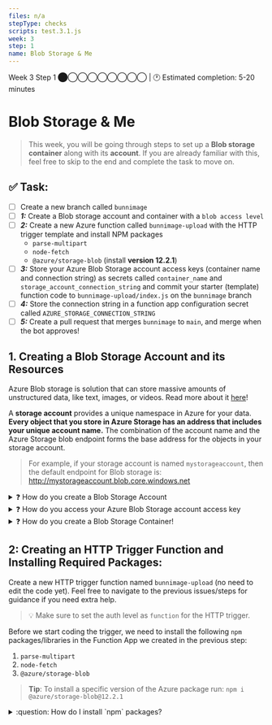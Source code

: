 ```yaml
---
files: n/a
stepType: checks
scripts: test.3.1.js
week: 3
step: 1
name: Blob Storage & Me
---
```


Week 3 Step 1 ⬤◯◯◯◯◯◯◯◯ | 🕐 Estimated completion: 5-20 minutes
# Blob Storage & Me
> This week, you will be going through steps to set up a **Blob storage container** along with its **account**. If you are already familiar with this, feel free to skip to the end and complete the task to move on.

## ✅  Task:
- [ ]  Create a new branch called `bunnimage`
- [ ]  ***1:*** Create a Blob storage account and container with a `blob access level`
- [ ]  ***2:*** Create a new Azure function called `bunnimage-upload` with the HTTP trigger template and install NPM packages 
    - `parse-multipart`
    - `node-fetch`
    - `@azure/storage-blob` (install **version 12.2.1**)
- [ ] ***3:*** Store your Azure Blob Storage account access keys (container name and connection string) as secrets called `container_name` and `storage_account_connection_string` and commit your starter (template) function code to `bunnimage-upload/index.js` on the `bunnimage` branch
- [ ] ***4:*** Store the connection string in a function app configuration secret called `AZURE_STORAGE_CONNECTION_STRING`
- [ ] ***5:*** Create a pull request that merges `bunnimage` to `main`, and merge when the bot approves!

## 1. Creating a Blob Storage Account and its Resources

Azure Blob storage is solution that can store massive amounts of unstructured data, like text, images, or videos. Read more about it [here](https://docs.microsoft.com/en-us/azure/storage/blobs/storage-blobs-introduction)!

A **storage account** provides a unique namespace in Azure for your data. **Every object that you store in Azure Storage has an address that includes your unique account name.** The combination of the account name and the Azure Storage blob endpoint forms the base address for the objects in your storage account. 

> For example, if your storage account is named `mystorageaccount`, then the default endpoint for Blob storage is: http://mystorageaccount.blob.core.windows.net

<details>
<summary>❓ How do you create a Blob Storage Account</summary>
</br>

1. Navigate to your [Azure portal](https://portal.azure.com/#home).

2. In the Search Bar, search and click on "Storage accounts".

    ![image](https://user-images.githubusercontent.com/49426183/119739490-2b11d600-be37-11eb-8f7c-09faaf4b14b5.png)

3. Click on "Create storage account".

    ![image](https://user-images.githubusercontent.com/49426183/119739652-62808280-be37-11eb-90c4-9ca17e89e60e.png)

4. Fill out the storage account details like below, and click "Review + create".

    ![image](https://user-images.githubusercontent.com/49426183/119739390-03bb0900-be37-11eb-8b5c-49fa68035c73.png)

5. Click "Create".

    ![image](https://user-images.githubusercontent.com/49426183/119739970-eb97b980-be37-11eb-8c85-80691d285e95.png)

6. Wait for the screen to display "Your deployment is complete". Click "Go to resource". You're ready to create your Blob Storage container!

    ![image](https://user-images.githubusercontent.com/49426183/119740051-0f5aff80-be38-11eb-956c-59beeaa63b7d.png)

<br><br/>
</details>

<details>
<summary>❓ How do you access your Azure Blob Storage account access key</summary>
</br>

1. Navigate to your storage account page.

2. On the left hand bar, click on Security + networking > Access Keys.

    ![image](https://user-images.githubusercontent.com/49426183/119740903-8fce3000-be39-11eb-9933-6383d2af0f9e.png)

3. Click "Show keys", and you can copy *one* of the connection strings' information.

<br><br/>
</details>

<details>
<summary>❓ How do you create a Blob Storage Container!</summary>
</br>

1. Make sure you're on your storage account page in the Azure portal.

2. In the left menu for the storage account, scroll to the Data storage section, then select Containers.

    ![](https://user-images.githubusercontent.com/49426183/119740347-9f994480-be38-11eb-9d48-3381144fcf8f.PNG)

3. Select the + Container button.

    ![](https://user-images.githubusercontent.com/49426183/119740424-bdff4000-be38-11eb-8037-dd18adf72140.PNG)

4. Type a name for your new container. The container name must be lowercase, must start with a letter or number, and can include only letters, numbers, and the dash (-) character.

5. Set the level of public access to the container to "Blob (anonymous read access for blobs only)".

    ![image](https://user-images.githubusercontent.com/69332964/122659042-7ae77280-d141-11eb-8fcd-0f8b15fcafa3.png)

6. Select Create to create the container.
<br><br/>
</details>

## 2: Creating an HTTP Trigger Function and Installing Required Packages:

Create a new HTTP trigger function named `bunnimage-upload` (no need to edit the code yet). Feel free to navigate to the previous issues/steps for guidance if you need extra help. 

> 💡 Make sure to set the auth level as `function` for the HTTP trigger. 

Before we start coding the trigger, we need to install the following `npm` packages/libraries in the Function App we created in the previous step:

1. `parse-multipart`
2. `node-fetch`
3. `@azure/storage-blob`

> **Tip**: To install a specific version of the Azure package run: `npm i @azure/storage-blob@12.2.1`

<details>
<summary>:question: How do I install `npm` packages?</summary>
</br>

Click on the "Console" tab in the left panel under "Development Tools".

![https://user-images.githubusercontent.com/69332964/99189070-59e31d00-272d-11eb-80a4-17444e5fac65.png](https://user-images.githubusercontent.com/69332964/99189070-59e31d00-272d-11eb-80a4-17444e5fac65.png)

Inside the console (shown on the right panel), type in the following commands:

`npm init -y` <br />
[`npm install parse-multipart`](https://www.npmjs.com/package/parse-multipart) <br />
[`npm install node-fetch`](https://www.npmjs.com/package/node-fetch) <br />
[`npm install @azure/storage-blob`](https://www.npmjs.com/package/@azure/storage-blob) <br />

</details>
